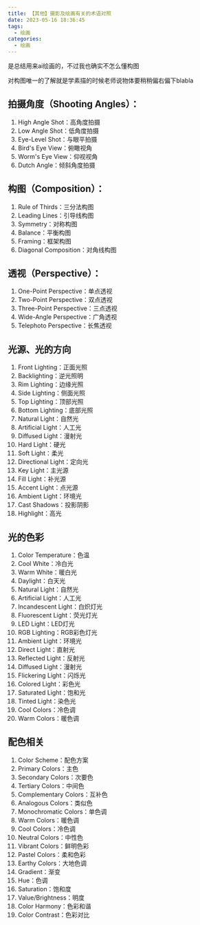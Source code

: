 ```yaml
---
title: 【其他】摄影及绘画有关的术语对照
date: 2023-05-16 18:36:45
tags:
  - 绘画
categories:
  - 绘画
---
```


是总结用来ai绘画的，不过我也确实不怎么懂构图

对构图唯一的了解就是学素描的时候老师说物体要稍稍偏右偏下blabla

## 拍摄角度（Shooting Angles）：

1. High Angle Shot：高角度拍摄
2. Low Angle Shot：低角度拍摄
3. Eye-Level Shot：与眼平拍摄
4. Bird's Eye View：俯瞰视角
5. Worm's Eye View：仰视视角
6. Dutch Angle：倾斜角度拍摄

## 构图（Composition）：

1. Rule of Thirds：三分法构图
2. Leading Lines：引导线构图
3. Symmetry：对称构图
4. Balance：平衡构图
5. Framing：框架构图
6. Diagonal Composition：对角线构图

## 透视（Perspective）：

1. One-Point Perspective：单点透视
2. Two-Point Perspective：双点透视
3. Three-Point Perspective：三点透视
4. Wide-Angle Perspective：广角透视
5. Telephoto Perspective：长焦透视

## 光源、光的方向

1. Front Lighting：正面光照
2. Backlighting：逆光照明
3. Rim Lighting：边缘光照
4. Side Lighting：侧面光照
5. Top Lighting：顶部光照
6. Bottom Lighting：底部光照
7. Natural Light：自然光
8. Artificial Light：人工光
9. Diffused Light：漫射光
10. Hard Light：硬光
11. Soft Light：柔光
12. Directional Light：定向光
13. Key Light：主光源
14. Fill Light：补光源
15. Accent Light：点光源
16. Ambient Light：环境光
17. Cast Shadows：投影阴影
18. Highlight：高光

## 光的色彩

1. Color Temperature：色温
2. Cool White：冷白光
3. Warm White：暖白光
4. Daylight：白天光
5. Natural Light：自然光
6. Artificial Light：人工光
7. Incandescent Light：白炽灯光
8. Fluorescent Light：荧光灯光
9. LED Light：LED灯光
10. RGB Lighting：RGB彩色灯光
11. Ambient Light：环境光
12. Direct Light：直射光
13. Reflected Light：反射光
14. Diffused Light：漫射光
15. Flickering Light：闪烁光
16. Colored Light：彩色光
17. Saturated Light：饱和光
18. Tinted Light：染色光
19. Cool Colors：冷色调
20. Warm Colors：暖色调

## 配色相关

1. Color Scheme：配色方案
2. Primary Colors：主色
3. Secondary Colors：次要色
4. Tertiary Colors：中间色
5. Complementary Colors：互补色
6. Analogous Colors：类似色
7. Monochromatic Colors：单色调
8. Warm Colors：暖色调
9. Cool Colors：冷色调
10. Neutral Colors：中性色
11. Vibrant Colors：鲜明色彩
12. Pastel Colors：柔和色彩
13. Earthy Colors：大地色调
14. Gradient：渐变
15. Hue：色调
16. Saturation：饱和度
17. Value/Brightness：明度
18. Color Harmony：色彩和谐
19. Color Contrast：色彩对比
